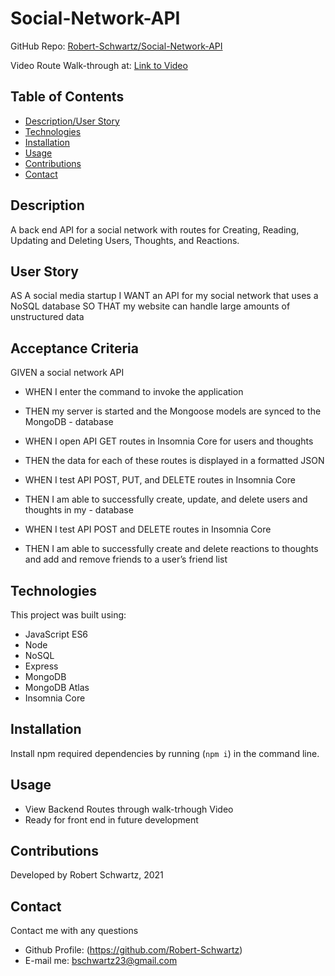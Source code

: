 # Social-Network-API

GitHub Repo: [Robert-Schwartz/Social-Network-API](https://github.com/Robert-Schwartz/Social-Network-API) <br>

Video Route Walk-through at: [Link to Video](https://drive.google.com/file/d/1lGLLVf4xTIWoZp7QRY7TCcwWYEDhLdFO/view) <br>
## Table of Contents
- [Description/User Story](#Description)
- [Technologies](#Technologies)
- [Installation](#Installation)
- [Usage](#usage)
- [Contributions](#Contributions)
- [Contact](#Contact)
<!-- - [License](#license) -->

## Description
A back end API for a social network with routes for Creating, Reading, Updating and Deleting Users, Thoughts, and Reactions.
## User Story
AS A social media startup
I WANT an API for my social network that uses a NoSQL database
SO THAT my website can handle large amounts of unstructured data

## Acceptance Criteria
GIVEN a social network API

- WHEN I enter the command to invoke the application
- THEN my server is started and the Mongoose models are synced to the MongoDB - database

- WHEN I open API GET routes in Insomnia Core for users and thoughts
- THEN the data for each of these routes is displayed in a formatted JSON

- WHEN I test API POST, PUT, and DELETE routes in Insomnia Core
- THEN I am able to successfully create, update, and delete users and thoughts in my - database

- WHEN I test API POST and DELETE routes in Insomnia Core
- THEN I am able to successfully create and delete reactions to thoughts and add and remove friends to a user’s friend list

## Technologies
This project was built using:
* JavaScript ES6
* Node
* NoSQL
* Express
* MongoDB
* MongoDB Atlas
* Insomnia Core


## Installation
Install npm required dependencies by running (`npm i`) in the command line.


## Usage
- View Backend Routes through walk-trhough Video
- Ready for front end in future development

## Contributions
Developed by Robert Schwartz, 2021

## Contact
Contact me with any questions
- Github Profile: (https://github.com/Robert-Schwartz)
- E-mail me: bschwartz23@gmail.com

<!-- ## License
NPM MIT -->